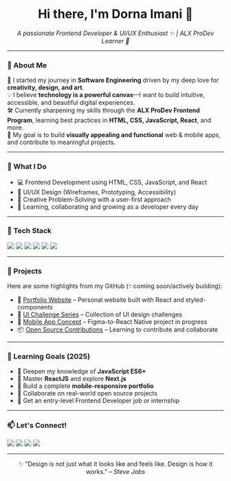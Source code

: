 <h1 align="center">Hi there, I'm Dorna Imani 👋</h1>

<p align="center">
  <em>A passionate Frontend Developer & UI/UX Enthusiast ✨ | ALX ProDev Learner 🚀</em>
</p>

---

### 🎨 About Me

🌱 I started my journey in **Software Engineering** driven by my deep love for **creativity, design, and art**.  
💡 I believe **technology is a powerful canvas**—I want to build intuitive, accessible, and beautiful digital experiences.  
🛠️ Currently sharpening my skills through the **ALX ProDev Frontend Program**, learning best practices in **HTML, CSS, JavaScript, React**, and more.  
🎯 My goal is to build **visually appealing and functional** web & mobile apps, and contribute to meaningful projects.

---

### 💼 What I Do

- 💻 Frontend Development using HTML, CSS, JavaScript, and React  
- 🎨 UI/UX Design (Wireframes, Prototyping, Accessibility)  
- 🧰 Creative Problem-Solving with a user-first approach  
- 📝 Learning, collaborating and growing as a developer every day

---

### 🚀 Tech Stack

<p align="left">
  <img src="https://img.shields.io/badge/HTML5-E34F26?style=flat&logo=html5&logoColor=white" />
  <img src="https://img.shields.io/badge/CSS3-1572B6?style=flat&logo=css3&logoColor=white" />
  <img src="https://img.shields.io/badge/JavaScript-F7DF1E?style=flat&logo=javascript&logoColor=black" />
  <img src="https://img.shields.io/badge/React-61DAFB?style=flat&logo=react&logoColor=black" />
  <img src="https://img.shields.io/badge/Figma-F24E1E?style=flat&logo=figma&logoColor=white" />
  <img src="https://img.shields.io/badge/Git-F05032?style=flat&logo=git&logoColor=white" />
</p>

---

### 📂 Projects

Here are some highlights from my GitHub (✨coming soon/actively building):

- 🔗 [Portfolio Website](#) – Personal website built with React and styled-components
- 📝 [UI Challenge Series](#) – Collection of UI design challenges
- 📱 [Mobile App Concept](#) – Figma-to-React Native project in progress
- 📦 [Open Source Contributions](#) – Learning to contribute and collaborate

---

### 🌱 Learning Goals (2025)

- 🔸 Deepen my knowledge of **JavaScript ES6+**  
- 🔸 Master **ReactJS** and explore **Next.js**  
- 🔸 Build a complete **mobile-responsive portfolio**  
- 🔸 Collaborate on real-world open source projects  
- 🔸 Get an entry-level Frontend Developer job or internship  

---

### 📫 Let's Connect!

<p>
  <a href="mailto:dorna.imani943@gmail.com"><img src="https://img.shields.io/badge/Email-Dorna-blue?style=flat&logo=gmail" /></a>
  <a href="https://www.linkedin.com/in/dornaimani"><img src="https://img.shields.io/badge/LinkedIn-DornaImani-blue?style=flat&logo=linkedin" /></a>
    <a href="https://twitter.com/Dikoffee"><img src="https://img.shields.io/badge/Twitter-@Dikoffee-blue?style=flat&logo=twitter" /></a>
  <a href="https://github.com/D-imani"><img src="https://img.shields.io/badge/GitHub-@D-imani-black?style=flat&logo=github" /></a>
</p>

---

<p align="center">
  ✨ “Design is not just what it looks like and feels like. Design is how it works.” – <em>Steve Jobs</em>
</p>


<!---
imani2004/imani2004 is a ✨ special ✨ repository because its `README.md` (this file) appears on your GitHub profile.
You can click the Preview link to take a look at your changes.
--->
